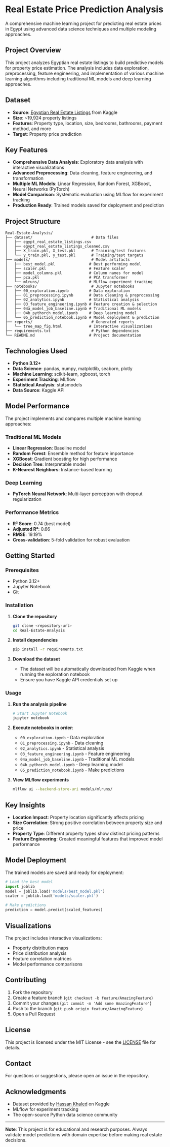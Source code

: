 # Real Estate Price Prediction Analysis

A comprehensive machine learning project for predicting real estate prices in Egypt using advanced data science techniques and multiple modeling approaches.

## Project Overview

This project analyzes Egyptian real estate listings to build predictive models for property price estimation. The analysis includes data exploration, preprocessing, feature engineering, and implementation of various machine learning algorithms including traditional ML models and deep learning approaches.

## Dataset

- **Source**: [Egyptian Real Estate Listings](https://www.kaggle.com/datasets/hassankhaled21/egyptian-real-estate-listings) from Kaggle
- **Size**: ~19,924 property listings
- **Features**: Property type, location, size, bedrooms, bathrooms, payment method, and more
- **Target**: Property price prediction

## Key Features

- **Comprehensive Data Analysis**: Exploratory data analysis with interactive visualizations
- **Advanced Preprocessing**: Data cleaning, feature engineering, and transformation
- **Multiple ML Models**: Linear Regression, Random Forest, XGBoost, Neural Networks (PyTorch)
- **Model Comparison**: Systematic evaluation using MLflow for experiment tracking
- **Production Ready**: Trained models saved for deployment and prediction

## Project Structure

```
Real-Estate-Analysis/
├── dataset/                          # Data files
│   ├── egypt_real_estate_listings.csv
│   ├── egypt_real_estate_listings_cleaned.csv
│   ├── X_train.pkl, X_test.pkl       # Training/test features
│   └── y_train.pkl, y_test.pkl       # Training/test targets
├── models/                           # Model artifacts
│   ├── best_model.pkl               # Best performing model
│   ├── scaler.pkl                   # Feature scaler
│   ├── model_columns.pkl            # Column names for model
│   ├── pca.pkl                      # PCA transformer
│   └── mlruns/                      # MLflow experiment tracking
├── notebooks/                        # Jupyter notebooks
│   ├── 00_exploration.ipynb         # Data exploration
│   ├── 01_preprocessing.ipynb       # Data cleaning & preprocessing
│   ├── 02_analytics.ipynb           # Statistical analysis
│   ├── 03_feature_engineering.ipynb # Feature creation & selection
│   ├── 04a_model_job_baseline.ipynb # Traditional ML models
│   ├── 04b_pythorch_model.ipynb     # Deep learning model
│   └── 05_prediction_notebook.ipynb # Model deployment & prediction
├── reports/                          # Generated reports
│   └── tree_map_fig.html            # Interactive visualizations
├── requirements.txt                  # Python dependencies
└── README.md                        # Project documentation
```

## Technologies Used

- **Python 3.12+**
- **Data Science**: pandas, numpy, matplotlib, seaborn, plotly
- **Machine Learning**: scikit-learn, xgboost, torch
- **Experiment Tracking**: MLflow
- **Statistical Analysis**: statsmodels
- **Data Source**: Kaggle API

## Model Performance

The project implements and compares multiple machine learning approaches:

### Traditional ML Models
- **Linear Regression**: Baseline model
- **Random Forest**: Ensemble method for feature importance
- **XGBoost**: Gradient boosting for high performance
- **Decision Tree**: Interpretable model
- **K-Nearest Neighbors**: Instance-based learning

### Deep Learning
- **PyTorch Neural Network**: Multi-layer perceptron with dropout regularization

### Performance Metrics
- **R² Score**: 0.74 (best model)
- **Adjusted R²**: 0.66
- **RMSE**: 19.19%
- **Cross-validation**: 5-fold validation for robust evaluation

## Getting Started

### Prerequisites

- Python 3.12+
- Jupyter Notebook
- Git

### Installation

1. **Clone the repository**
   ```bash
   git clone <repository-url>
   cd Real-Estate-Analysis
   ```

2. **Install dependencies**
   ```bash
   pip install -r requirements.txt
   ```

3. **Download the dataset**
   - The dataset will be automatically downloaded from Kaggle when running the exploration notebook
   - Ensure you have Kaggle API credentials set up

### Usage

1. **Run the analysis pipeline**
   ```bash
   # Start Jupyter Notebook
   jupyter notebook
   ```

2. **Execute notebooks in order**:
   - `00_exploration.ipynb` - Data exploration
   - `01_preprocessing.ipynb` - Data cleaning
   - `02_analytics.ipynb` - Statistical analysis
   - `03_feature_engineering.ipynb` - Feature engineering
   - `04a_model_job_baseline.ipynb` - Traditional ML models
   - `04b_pythorch_model.ipynb` - Deep learning model
   - `05_prediction_notebook.ipynb` - Make predictions

3. **View MLflow experiments**
   ```bash
   mlflow ui --backend-store-uri models/mlruns/
   ```

## Key Insights

- **Location Impact**: Property location significantly affects pricing
- **Size Correlation**: Strong positive correlation between property size and price
- **Property Type**: Different property types show distinct pricing patterns
- **Feature Engineering**: Created meaningful features that improved model performance

## Model Deployment

The trained models are saved and ready for deployment:

```python
# Load the best model
import joblib
model = joblib.load('models/best_model.pkl')
scaler = joblib.load('models/scaler.pkl')

# Make predictions
prediction = model.predict(scaled_features)
```

## Visualizations

The project includes interactive visualizations:
- Property distribution maps
- Price distribution analysis
- Feature correlation matrices
- Model performance comparisons

## Contributing

1. Fork the repository
2. Create a feature branch (`git checkout -b feature/AmazingFeature`)
3. Commit your changes (`git commit -m 'Add some AmazingFeature'`)
4. Push to the branch (`git push origin feature/AmazingFeature`)
5. Open a Pull Request

## License

This project is licensed under the MIT License - see the [LICENSE](LICENSE) file for details.

## Contact

For questions or suggestions, please open an issue in the repository.

## Acknowledgments

- Dataset provided by [Hassan Khaled](https://www.kaggle.com/hassankhaled21) on Kaggle
- MLflow for experiment tracking
- The open-source Python data science community

---

**Note**: This project is for educational and research purposes. Always validate model predictions with domain expertise before making real estate decisions.
